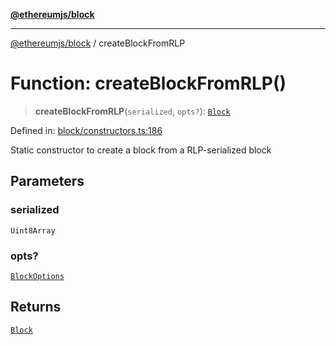 [**@ethereumjs/block**](../README.md)

***

[@ethereumjs/block](../README.md) / createBlockFromRLP

# Function: createBlockFromRLP()

> **createBlockFromRLP**(`serialized`, `opts?`): [`Block`](../classes/Block.md)

Defined in: [block/constructors.ts:186](https://github.com/ethereumjs/ethereumjs-monorepo/blob/master/packages/block/src/block/constructors.ts#L186)

Static constructor to create a block from a RLP-serialized block

## Parameters

### serialized

`Uint8Array`

### opts?

[`BlockOptions`](../interfaces/BlockOptions.md)

## Returns

[`Block`](../classes/Block.md)
